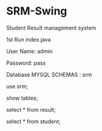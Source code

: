 # SRM-Swing
Student Result management system

1st Run index.java 

User Name: admin 

Password: pass

Database MYSQL SCHEMAS : srm

 use srm;
 
 show tables;
 
 select * from result;
 
 select * from student;
